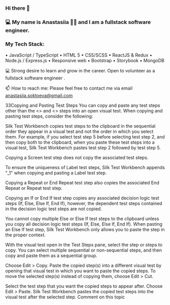 ### Hi there 👋 
### 💻 My name is Anastasiia 👩🏻‍ and I am a fullstack software engineer.

### My Tech Stack:
• JavaScript / TypeScript
• HTML 5
• CSS/SCSS
• ReactJS & Redux
• Node.js / Express.js
• Responsive web
• Bootstrap
• Storybook
• MongoDB


 💻 Strong desire to learn and grow in the career. Open to volunteer as a fullstack software engineer .

 📫 How to reach me: Please feel free to contact me via email anastasiia.soktoeva@gmail.com 


33Copying and Pasting Test Steps
You can copy and paste any test steps other than the <<Start>> and <<End>> steps into an open visual test. When copying and pasting test steps, consider the following:

Silk Test Workbench copies test steps to the clipboard in the sequential order they appear in a visual test and not the order in which you select them. For example, if you select test step 5 before selecting test step 2, and then copy both to the clipboard, when you paste these test steps into a visual test, Silk Test Workbench pastes test step 2 followed by test step 5.

Copying a Screen test step does not copy the associated test steps.

To ensure the uniqueness of Label test steps, Silk Test Workbench appends "_1" when copying and pasting a Label test step.

Copying a Repeat or End Repeat test step also copies the associated End Repeat or Repeat test step.

Copying an If or End If test step copies any associated decision logic test steps (If, Else, Else If, End If), however, the dependent test steps contained in the decision logic test steps are not copied.

You cannot copy multiple Else or Else If test steps to the clipboard unless you copy all decision logic test steps (If, Else, Else If, End If). When pasting an Else If test step, Silk Test Workbench only allows you to paste the step in the proper context.

With the visual test open in the Test Steps pane, select the step or steps to copy.
You can select multiple sequential or non-sequential steps, and then copy and paste them as a sequential group.

Choose Edit > Copy.
Paste the copied step(s) into a different visual test by opening that visual test in which you want to paste the copied steps. To move the selected step(s) instead of copying them, choose Edit > Cut.

Select the test step that you want the copied steps to appear after.
Choose Edit > Paste. Silk Test Workbench pastes the copied test steps into the visual test after the selected step.
Comment on this topic
